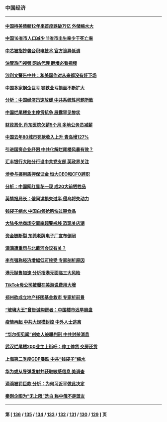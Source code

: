 ### 中国经济
---
#### [中国持美债额12年来首度跌破万亿 外储缩水大](../../pages/ncid283/n13787993.md?07241645) 
#### [中国16省市人口减少 11省市出生率少于死亡率](../../pages/ncid283/n13787976.md?07241645) 
#### [中芯被指抄袭台积电技术 官方诡异低调](../../pages/ncid283/n13787259.md?07241645) 
#### [油管热门视频 网站代理 翻墙必看视频](http://209.222.30.114:81/youtube.html?07241645)
#### [沙利文警告中共：和美国作对从来都没有好下场](../../pages/ncid283/n13787840.md?07241645) 
#### [中国多家钢企巨亏 钢铁业亏损面不断扩大](../../pages/ncid283/n13787859.md?07241645) 
#### [分析：中国经济迅速放缓 中共系统性问题所致](../../pages/ncid283/n13787310.md?07241645) 
#### [中国烂尾楼业主停贷抗争 展露罕见惨状](../../pages/ncid283/n13787794.md?07241645) 
#### [财政恶化 丹东医院欠薪5个月 多地公务员减薪](../../pages/ncid283/n13787612.md?07241645) 
#### [中国去年80城市罚款收入上升 青岛增127%](../../pages/ncid283/n13787389.md?07241645) 
#### [引进国资企业纾困 中共化解烂尾楼风暴有效？](../../pages/ncid283/n13787083.md?07241645) 
#### [汇丰银行大陆分行设中共党支部 英政界关注](../../pages/ncid283/n13787349.md?07241645) 
#### [涉参与挪用质押保证金 恒大CEO和CFO辞职](../../pages/ncid283/n13787348.md?07241645) 
#### [分析：中国网红昙花一现 成20大前牺牲品](../../pages/ncid283/n13787318.md?07241645) 
#### [英情报局长：俄间谍损失过半 侵乌将失动力](../../pages/ncid283/n13787194.md?07241645) 
#### [钱袋子缩水 中国白领抢购快过期食品](../../pages/ncid283/n13787025.md?07241645) 
#### [大陆多地商场空置率超警戒线 恐现关店潮](../../pages/ncid283/n13786963.md?07241645) 
#### [资金链断裂 东莞老牌电子厂宣布倒闭](../../pages/ncid283/n13786874.md?07241645) 
#### [滴滴遭重罚与北戴河会议有关？](../../pages/ncid283/n13786849.md?07241645) 
#### [李克强称经济增幅低可接受 专家剖析原因](../../pages/ncid283/n13786752.md?07241645) 
#### [港元抛售加速 分析指港元面临三大风险](../../pages/ncid283/n13786601.md?07241645) 
#### [TikTok母公司被曝在美游说费用大增](../../pages/ncid283/n13786384.md?07241645) 
#### [郑州欲成立地产纾困基金救市 专家析前景](../../pages/ncid283/n13786500.md?07241645) 
#### [“玻璃大王”曾告诫购房者：中国楼市迟早崩盘](../../pages/ncid283/n13786463.md?07241645) 
#### [疫情再起 中共大规模封控 中外人士逃离](../../pages/ncid283/n13786151.md?07241645) 
#### [“华尔街见闻”创始人被曝判刑 中共封杀消息](../../pages/ncid283/n13786360.md?07241645) 
#### [武汉烂尾楼200业主上街吁：停工停贷 交房还贷](../../pages/ncid283/n13786152.md?07241645) 
#### [上海第二季度GDP暴跌 中共“钱袋子”缩水](../../pages/ncid283/n13786332.md?07241645) 
#### [华为或从导弹发射井获取敏感信息 美调查](../../pages/ncid283/n13786198.md?07241645) 
#### [滴滴被罚巨款 分析：为何习近平做此决定](../../pages/ncid283/n13786090.md?07241645) 
#### [秦刚企图为“无上限”洗白 称中俄不是盟友](../../pages/ncid283/n13785999.md?07241645) 

---
#### 第 [ [136](./136.md?07241645) / [135](./135.md?07241645) / [134](./134.md?07241645) / [133](./133.md?07241645) / [132](./132.md?07241645) / [131](./131.md?07241645) / [130](./130.md?07241645) / [129](./129.md?07241645) ] 页
